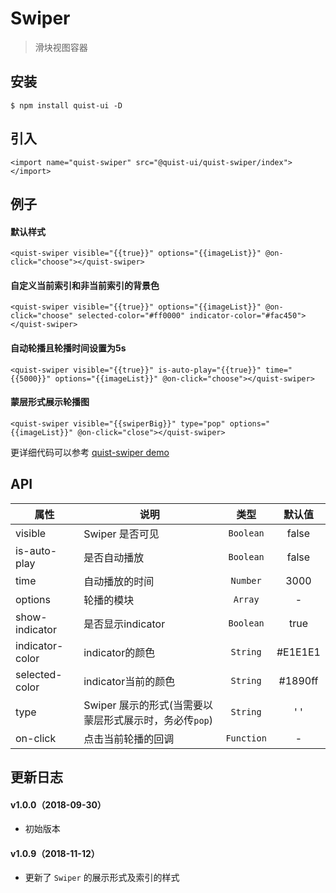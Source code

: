 # Swiper

> 滑块视图容器


## 安装

```js{4}
$ npm install quist-ui -D
```

## 引入
```js{4}
<import name="quist-swiper" src="@quist-ui/quist-swiper/index"></import>
```

## 例子

#### 默认样式

```js{4}
<quist-swiper visible="{{true}}" options="{{imageList}}" @on-click="choose"></quist-swiper>
```

#### 自定义当前索引和非当前索引的背景色

```js{4}
<quist-swiper visible="{{true}}" options="{{imageList}}" @on-click="choose" selected-color="#ff0000" indicator-color="#fac450"></quist-swiper>
```

#### 自动轮播且轮播时间设置为5s

```js{4}
<quist-swiper visible="{{true}}" is-auto-play="{{true}}" time="{{5000}}" options="{{imageList}}" @on-click="choose"></quist-swiper>
```

#### 蒙层形式展示轮播图

```js{4}
<quist-swiper visible="{{swiperBig}}" type="pop" options="{{imageList}}" @on-click="close"></quist-swiper>
```


更详细代码可以参考 [quist-swiper demo](https://github.com/JDsecretFE/quist-ui/tree/master/src/Swiper/index.ux)

## API 

| 属性 | 说明 | 类型 | 默认值 |
|-------------|------------|:--------:|:-----:|
| visible | Swiper 是否可见 | `Boolean` | false |
| is-auto-play | 是否自动播放 | `Boolean` | false |
| time | 自动播放的时间 | `Number` | 3000 |
| options | 轮播的模块 | `Array` | - |
| show-indicator | 是否显示indicator | `Boolean` | true |
| indicator-color | indicator的颜色 | `String` | #E1E1E1 |
| selected-color | indicator当前的颜色 | `String` | #1890ff |
| type | Swiper 展示的形式(当需要以蒙层形式展示时，务必传`pop`) | `String` | ' ' |
| on-click | 点击当前轮播的回调 | `Function` | - |

## 更新日志

#### v1.0.0（2018-09-30）
* 初始版本

#### v1.0.9（2018-11-12）
* 更新了 `Swiper` 的展示形式及索引的样式
